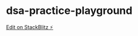 # dsa-practice-playground

[Edit on StackBlitz ⚡️](https://stackblitz.com/edit/dsa-practice-playground)